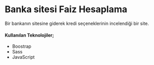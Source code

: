 # Banka sitesi Faiz Hesaplama
 Bir bankanın sitesine giderek kredi seçeneklerinin incelendiği bir site.
 #### Kullanılan Teknolojiler;
 <ul>
  <li>Boostrap</li>
  <li>Sass</li>
  <li>JavaScript</li>
 </ul>
  
